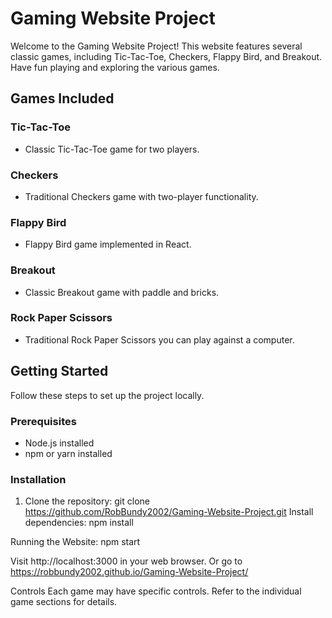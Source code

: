 # Gaming Website Project

Welcome to the Gaming Website Project! This website features several classic games, including Tic-Tac-Toe, Checkers, Flappy Bird, and Breakout. Have fun playing and exploring the various games.

## Games Included

### Tic-Tac-Toe
- Classic Tic-Tac-Toe game for two players.

### Checkers
- Traditional Checkers game with two-player functionality.

### Flappy Bird
- Flappy Bird game implemented in React.

### Breakout
- Classic Breakout game with paddle and bricks.

### Rock Paper Scissors
- Traditional Rock Paper Scissors you can play against a computer.

## Getting Started
Follow these steps to set up the project locally.

### Prerequisites
- Node.js installed
- npm or yarn installed

### Installation
1. Clone the repository:
   git clone https://github.com/RobBundy2002/Gaming-Website-Project.git
Install dependencies:
npm install

Running the Website:
npm start

Visit http://localhost:3000 in your web browser.
Or go to https://robbundy2002.github.io/Gaming-Website-Project/

Controls
Each game may have specific controls. Refer to the individual game sections for details.
